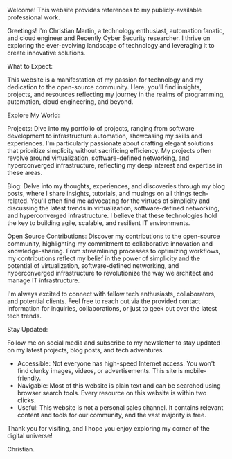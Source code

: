  Welcome! This website provides references to my publicly-available professional work.

 Greetings! I'm Christian Martin, a technology enthusiast, automation fanatic, and cloud engineer and Recently Cyber Security researcher. I thrive on exploring the ever-evolving landscape of technology and leveraging it to create innovative solutions.

What to Expect:

This website is a manifestation of my passion for technology and my dedication to the open-source community. Here, you'll find insights, projects, and resources reflecting my journey in the realms of programming, automation, cloud engineering, and beyond.


Explore My World:

Projects: Dive into my portfolio of projects, ranging from software development to infrastructure automation, showcasing my skills and experiences. I'm particularly passionate about crafting elegant solutions that prioritize simplicity without sacrificing efficiency. My projects often revolve around virtualization, software-defined networking, and hyperconverged infrastructure, reflecting my deep interest and expertise in these areas.

Blog: Delve into my thoughts, experiences, and discoveries through my blog posts, where I share insights, tutorials, and musings on all things tech-related. You'll often find me advocating for the virtues of simplicity and discussing the latest trends in virtualization, software-defined networking, and hyperconverged infrastructure. I believe that these technologies hold the key to building agile, scalable, and resilient IT environments.

Open Source Contributions: Discover my contributions to the open-source community, highlighting my commitment to collaborative innovation and knowledge-sharing. From streamlining processes to optimizing workflows, my contributions reflect my belief in the power of simplicity and the potential of virtualization, software-defined networking, and hyperconverged infrastructure to revolutionize the way we architect and manage IT infrastructure.

I'm always excited to connect with fellow tech enthusiasts, collaborators, and potential clients. Feel free to reach out via the provided contact information for inquiries, collaborations, or just to geek out over the latest tech trends.

Stay Updated:

Follow me on social media and subscribe to my newsletter to stay updated on my latest projects, blog posts, and tech adventures.



  - Accessible: Not everyone has high-speed Internet access. You won't find clunky images, videos, or advertisements. This site is mobile-friendly.
  - Navigable: Most of this website is plain text and can be searched using browser search tools. Every resource on this website is within two clicks.
  - Useful: This website is not a personal sales channel. It contains relevant content and tools for our community, and the vast majority is free.
  

Thank you for visiting, and I hope you enjoy exploring my corner of the digital universe!

Christian.
